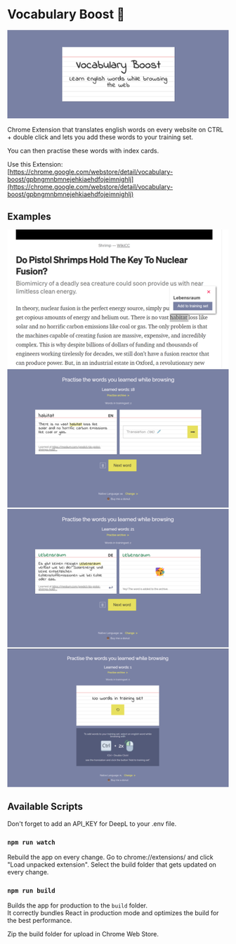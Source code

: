 # Vocabulary Boost 🚀
![Banner](https://github.com/maidi29/vocabulary-boost/blob/main/sources%20for%20webstore%20entry/1400x560.png?raw=true)

Chrome Extension that translates english words on every website on CTRL + double click and lets you add these words to your training set.

You can then practise these words with index cards.

Use this Extension: [https://chrome.google.com/webstore/detail/vocabulary-boost/gpbngmnbmnejehkiaehdfojeimnighlj](https://chrome.google.com/webstore/detail/vocabulary-boost/gpbngmnbmnejehkiaehdfojeimnighlj)

## Examples
![Example 1](https://github.com/maidi29/vocabulary-boost/blob/main/sources%20for%20webstore%20entry/screenshot-resized.png?raw=true)
![Example 2](https://github.com/maidi29/vocabulary-boost/blob/main/sources%20for%20webstore%20entry/screenshot2-resized.png?raw=true)
![Example 3](https://github.com/maidi29/vocabulary-boost/blob/main/sources%20for%20webstore%20entry/screenshot3-resized.png?raw=true)
![Example 4](https://github.com/maidi29/vocabulary-boost/blob/main/sources%20for%20webstore%20entry/screenshot4-resized.png?raw=true)

## Available Scripts

Don't forget to add an API_KEY for DeepL to your .env file.

### `npm run watch`
Rebuild the app on every change. Go to chrome://extensions/ and click "Load unpacked extension". Select the build folder that gets updated on every change. 

### `npm run build`
Builds the app for production to the `build` folder.\
It correctly bundles React in production mode and optimizes the build for the best performance.

Zip the build folder for upload in Chrome Web Store.
